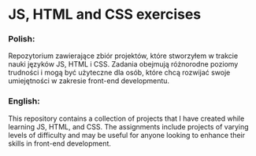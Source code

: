 # JS, HTML and CSS exercises

### Polish:
Repozytorium zawierające zbiór projektów, które stworzyłem w trakcie nauki języków JS, HTML i CSS. Zadania obejmują różnorodne poziomy trudności i mogą być użyteczne dla osób, które chcą rozwijać swoje umiejętności w zakresie front-end developmentu.

### English:
This repository contains a collection of projects that I have created while learning JS, HTML, and CSS. The assignments include projects of varying levels of difficulty and may be useful for anyone looking to enhance their skills in front-end development.

